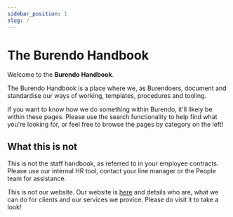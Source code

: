 ```yaml
---
sidebar_position: 1
slug: /
---
```


# The Burendo Handbook

Welcome to the  **Burendo Handbook**.  

The Burendo Handbook is a place where we, as Burendoers, document and standardise our ways of working, templates, procedures and tooling.  

If you want to know how we do something within Burendo, it'll likely be within these pages.  Please use the search functionality to help find what you're looking for, or feel free to browse the pages by category on the left!


## What this is not

This is not the staff handbook, as referred to in your employee contracts.  Please use our internal HR tool, contact your line manager or the People team for assistance.

This is not our website. Our website is [here](http://www.burendo.com) and details who are, what we can do for clients and our services we provice. Please do visit it to take a look!

